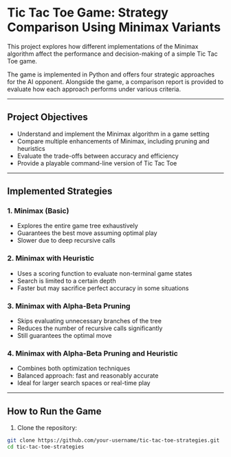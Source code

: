 # Tic Tac Toe Game: Strategy Comparison Using Minimax Variants

This project explores how different implementations of the Minimax algorithm affect the performance and decision-making of a simple Tic Tac Toe game.

The game is implemented in Python and offers four strategic approaches for the AI opponent. Alongside the game, a comparison report is provided to evaluate how each approach performs under various criteria.

---

## Project Objectives

- Understand and implement the Minimax algorithm in a game setting
- Compare multiple enhancements of Minimax, including pruning and heuristics
- Evaluate the trade-offs between accuracy and efficiency
- Provide a playable command-line version of Tic Tac Toe

---

## Implemented Strategies

### 1. Minimax (Basic)
- Explores the entire game tree exhaustively
- Guarantees the best move assuming optimal play
- Slower due to deep recursive calls

### 2. Minimax with Heuristic
- Uses a scoring function to evaluate non-terminal game states
- Search is limited to a certain depth
- Faster but may sacrifice perfect accuracy in some situations

### 3. Minimax with Alpha-Beta Pruning
- Skips evaluating unnecessary branches of the tree
- Reduces the number of recursive calls significantly
- Still guarantees the optimal move

### 4. Minimax with Alpha-Beta Pruning and Heuristic
- Combines both optimization techniques
- Balanced approach: fast and reasonably accurate
- Ideal for larger search spaces or real-time play

---

## How to Run the Game

1. Clone the repository:
```bash
git clone https://github.com/your-username/tic-tac-toe-strategies.git
cd tic-tac-toe-strategies
